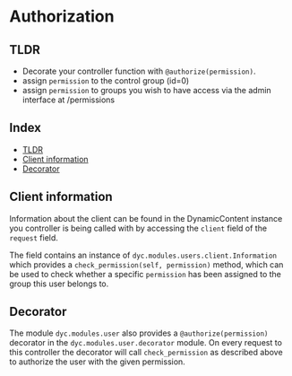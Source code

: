 # Authorization

## TLDR
- Decorate your controller function with `@authorize(permission)`.
- assign `permission` to the control group (id=0)
- assign `permission` to groups you wish to have access via the admin interface at /permissions

## Index

- [TLDR](#tldr)
- [Client information](#client-information)
- [Decorator](#decorator)

## Client information

Information about the client can be found in the DynamicContent instance you controller is being called with by accessing the `client` field of the `request` field.

The field contains an instance of `dyc.modules.users.client.Information` which provides a `check_permission(self, permission)` method, which can be used to check whether a specific `permission` has been assigned to the group this user belongs to.

## Decorator

The module `dyc.modules.user` also provides a `@authorize(permission)` decorator in the `dyc.modules.user.decorator` module. On every request to this controller the decorator will call `check_permission` as described above to authorize the user with the given permission.
